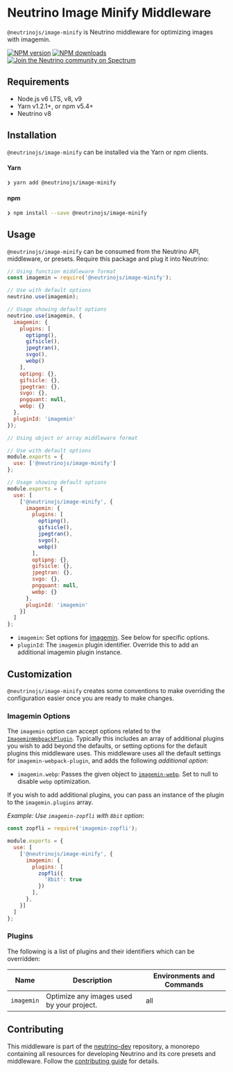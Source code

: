 # Neutrino Image Minify Middleware

`@neutrinojs/image-minify` is Neutrino middleware for optimizing images with imagemin.

[![NPM version][npm-image]][npm-url]
[![NPM downloads][npm-downloads]][npm-url]
[![Join the Neutrino community on Spectrum][spectrum-image]][spectrum-url]

## Requirements

- Node.js v6 LTS, v8, v9
- Yarn v1.2.1+, or npm v5.4+
- Neutrino v8

## Installation

`@neutrinojs/image-minify` can be installed via the Yarn or npm clients.

#### Yarn

```bash
❯ yarn add @neutrinojs/image-minify
```

#### npm

```bash
❯ npm install --save @neutrinojs/image-minify
```

## Usage

`@neutrinojs/image-minify` can be consumed from the Neutrino API, middleware, or presets. Require this package
and plug it into Neutrino:

```js
// Using function middleware format
const imagemin = require('@neutrinojs/image-minify');

// Use with default options
neutrino.use(imagemin);

// Usage showing default options
neutrino.use(imagemin, {
  imagemin: {
    plugins: [
      optipng(),
      gifsicle(),
      jpegtran(),
      svgo(),
      webp()
    ],
    optipng: {},
    gifsicle: {},
    jpegtran: {},
    svgo: {},
    pngquant: null,
    webp: {}
  },
  pluginId: 'imagemin'
});
```

```js
// Using object or array middleware format

// Use with default options
module.exports = {
  use: ['@neutrinojs/image-minify']
};

// Usage showing default options
module.exports = {
  use: [
    ['@neutrinojs/image-minify', {
      imagemin: {
        plugins: [
          optipng(),
          gifsicle(),
          jpegtran(),
          svgo(),
          webp()
        ],
        optipng: {},
        gifsicle: {},
        jpegtran: {},
        svgo: {},
        pngquant: null,
        webp: {}
      },
      pluginId: 'imagemin'
    }]
  ]
};
```

- `imagemin`: Set options for [imagemin](https://github.com/Klathmon/imagemin-webpack-plugin). See below for specific options.
- `pluginId`: The `imagemin` plugin identifier. Override this to add an additional imagemin plugin instance.

## Customization

`@neutrinojs/image-minify` creates some conventions to make overriding the configuration easier once you are
ready to make changes.

### Imagemin Options

The `imagemin` option can accept options related to the
[`ImageminWebpackPlugin`](https://github.com/Klathmon/imagemin-webpack-plugin). Typically this includes an array of
additional plugins you wish to add beyond the defaults, or setting options for the default plugins this middleware
uses. This middleware uses all the default settings for `imagemin-webpack-plugin`, and adds the following
_additional option_:

- `imagemin.webp`: Passes the given object to [`imagemin-webp`](https://github.com/imagemin/imagemin-webp). Set to null
to disable `webp` optimization.

If you wish to add additional plugins, you can pass an instance of the plugin to the `imagemin.plugins` array.

_Example: Use `imagemin-zopfli` with `8bit` option_:

```js
const zopfli = require('imagemin-zopfli');

module.exports = {
  use: [
    ['@neutrinojs/image-minify', {
      imagemin: {
        plugins: [
          zopfli({
            '8bit': true
          })
        ],
      },
    }]
  ]
};
```

### Plugins

The following is a list of plugins and their identifiers which can be overridden:

| Name | Description | Environments and Commands |
| --- | --- | --- |
| `imagemin` | Optimize any images used by your project. | all |

## Contributing

This middleware is part of the [neutrino-dev](https://github.com/mozilla-neutrino/neutrino-dev) repository, a monorepo
containing all resources for developing Neutrino and its core presets and middleware. Follow the
[contributing guide](https://neutrino.js.org/contributing) for details.

[npm-image]: https://img.shields.io/npm/v/@neutrinojs/image-minify.svg
[npm-downloads]: https://img.shields.io/npm/dt/@neutrinojs/image-minify.svg
[npm-url]: https://npmjs.org/package/@neutrinojs/image-minify
[spectrum-image]: https://withspectrum.github.io/badge/badge.svg
[spectrum-url]: https://spectrum.chat/neutrino

